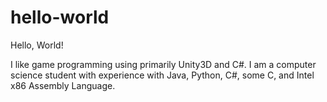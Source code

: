 # hello-world
Hello, World!

I like game programming using primarily Unity3D and C#.  I am a computer science student with experience with Java, Python, C#, some C, and Intel x86 Assembly Language. 
